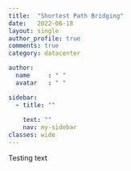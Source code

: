 ```yaml
---
title:  "Shortest Path Bridging"
date:   2022-06-18
layout: single
author_profile: true
comments: true
category: datacenter

author:
  name     : " "
  avatar   : " "

sidebar:
  - title: ""
    
    text: ""
    nav: my-sidebar
classes: wide
---
```


Testing text

